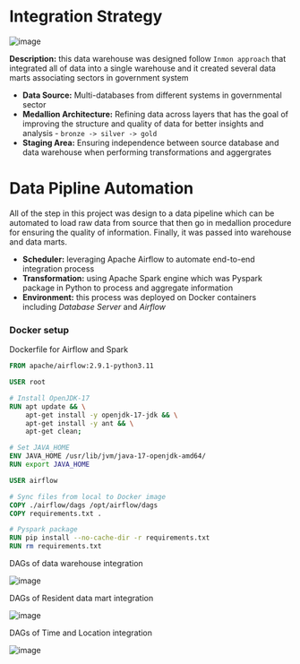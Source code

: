 # Integration Strategy

![image](https://github.com/user-attachments/assets/4d76bfb0-aff3-4520-9972-8ab6ce76008e)


**Description:** this data warehouse was designed follow `Inmon approach` that integrated all of data into a single warehouse and it created several data marts associating sectors in government system
- **Data Source:** Multi-databases from different systems in governmental sector
- **Medallion Architecture:** Refining data across layers that has the goal of improving the structure and quality of data for better insights and analysis - `bronze -> silver -> gold`
- **Staging Area:** Ensuring independence between source database and data warehouse when performing transformations and aggergrates

# Data Pipline Automation

All of the step in this project was design to a data pipeline which can be automated to load raw data from source that then go in medallion procedure for ensuring the quality of information. Finally, it was passed into warehouse and data marts.
- **Scheduler:** leveraging Apache Airflow to automate end-to-end integration process
- **Transformation:** using Apache Spark engine which was Pyspark package in Python to process and aggregate information
- **Environment:** this process was deployed on Docker containers including *Database Server* and *Airflow*


### Docker setup

Dockerfile for Airflow and Spark
```dockerfile
FROM apache/airflow:2.9.1-python3.11

USER root

# Install OpenJDK-17
RUN apt update && \
    apt-get install -y openjdk-17-jdk && \
    apt-get install -y ant && \
    apt-get clean;

# Set JAVA_HOME
ENV JAVA_HOME /usr/lib/jvm/java-17-openjdk-amd64/
RUN export JAVA_HOME

USER airflow

# Sync files from local to Docker image
COPY ./airflow/dags /opt/airflow/dags
COPY requirements.txt .

# Pyspark package
RUN pip install --no-cache-dir -r requirements.txt
RUN rm requirements.txt
```


DAGs of data warehouse integration

![image](https://github.com/user-attachments/assets/91cd725b-35f7-49f8-a173-f086a9024a22)


DAGs of Resident data mart integration

![image](https://github.com/user-attachments/assets/517eaa0d-5013-4325-9b48-f9a574010f26)


DAGs of Time and Location integration

![image](https://github.com/user-attachments/assets/3a854528-70d3-4dbf-8961-c6eae03502b4)




